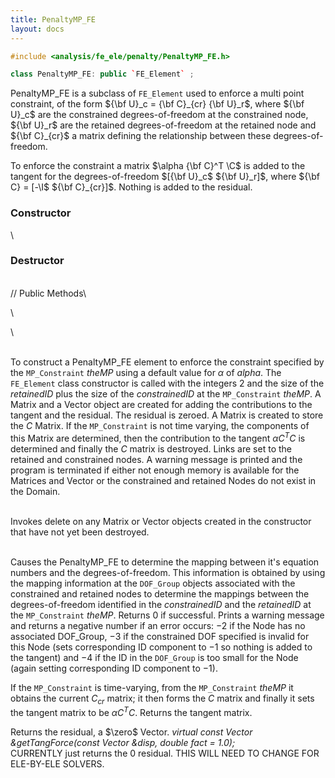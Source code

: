 ```yaml
---
title: PenaltyMP_FE 
layout: docs
---
```


```cpp
#include <analysis/fe_ele/penalty/PenaltyMP_FE.h>

class PenaltyMP_FE: public `FE_Element` ;
```


PenaltyMP_FE is a subclass of `FE_Element` used to enforce a multi point
constraint, of the form ${\bf U}_c = {\bf C}_{cr} {\bf U}_r$, where ${\bf U}_c$ are the
constrained degrees-of-freedom at the constrained node, ${\bf U}_r$ are the
retained degrees-of-freedom at the retained node and ${\bf C}_{cr}$ a matrix
defining the relationship between these degrees-of-freedom.

To enforce the constraint a matrix $\alpha {\bf C}^T \C$ is added to the
tangent for the degrees-of-freedom $[{\bf U}_c$ ${\bf U}_r]$, where ${\bf C} = [-\I$
${\bf C}_{cr}]$. Nothing is added to the residual.

### Constructor

\
### Destructor

\
// Public Methods\

\

\

\
To construct a PenaltyMP_FE element to enforce the constraint specified
by the `MP_Constraint` *theMP* using a default value for $\alpha$ of
$alpha$. The `FE_Element` class constructor is called with the integers
$2$ and the size of the *retainedID* plus the size of the
*constrainedID* at the `MP_Constraint` *theMP*. A Matrix and a Vector
object are created for adding the contributions to the tangent and the
residual. The residual is zeroed. A Matrix is created to store the $C$
Matrix. If the `MP_Constraint` is not time varying, the components of this
Matrix are determined, then the contribution to the tangent
$\alpha C^TC$ is determined and finally the $C$ matrix is destroyed.
Links are set to the retained and constrained nodes. A warning message
is printed and the program is terminated if either not enough memory is
available for the Matrices and Vector or the constrained and retained
Nodes do not exist in the Domain.

\
Invokes delete on any Matrix or Vector objects created in the
constructor that have not yet been destroyed.

\
Causes the PenaltyMP_FE to determine the mapping between it's equation
numbers and the degrees-of-freedom. This information is obtained by
using the mapping information at the `DOF_Group` objects associated with
the constrained and retained nodes to determine the mappings between the
degrees-of-freedom identified in the *constrainedID* and the
*retainedID* at the `MP_Constraint` *theMP*. Returns $0$ if successful.
Prints a warning message and returns a negative number if an error
occurs: $-2$ if the Node has no associated DOF_Group, $-3$ if the
constrained DOF specified is invalid for this Node (sets corresponding
ID component to $-1$ so nothing is added to the tangent) and $-4$ if the
ID in the `DOF_Group` is too small for the Node (again setting
corresponding ID component to $-1$).

If the `MP_Constraint` is time-varying, from the `MP_Constraint` *theMP* it
obtains the current $C_{cr}$ matrix; it then forms the $C$ matrix and
finally it sets the tangent matrix to be $\alpha
C^TC$. Returns the tangent matrix.

Returns the residual, a $\zero$ Vector.
*virtual const Vector &getTangForce(const Vector &disp, double fact =
1.0);* \
CURRENTLY just returns the $0$ residual. THIS WILL NEED TO CHANGE FOR
ELE-BY-ELE SOLVERS.
